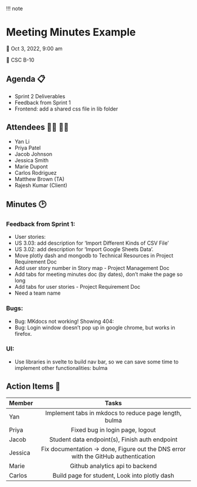 !!! note
    

# Meeting Minutes Example

📆 Oct 3, 2022, 9:00 am

📍 CSC B-10

## Agenda 📋

- Sprint 2 Deliverables
- Feedback from Sprint 1
- Frontend: add a shared css file in lib folder 

## Attendees 👩‍💻 🧑‍💻

- Yan Li
- Priya Patel
- Jacob Johnson
- Jessica Smith
- Marie Dupont
- Carlos Rodriguez
- Matthew Brown (TA)
- Rajesh Kumar (Client)

## Minutes 🕑
### Feedback from Sprint 1: 

- User stories:
 - US 3.03: add description for ‘Import Different Kinds of CSV File’
 - US 3.02: add description for ‘Import Google Sheets Data’.
- Move plotly dash and mongodb to Technical Resources in Project Requirement Doc
- Add user story number in Story map - Project Management Doc
- Add tabs for meeting minutes doc (by dates), don’t make the page so long 
- Add tabs for user stories - Project Requirement Doc
- Need a team name 

### Bugs:

- Bug: MKdocs not working! Showing 404:
- Bug: Login window doesn’t pop up in google chrome, but works in firefox. 

### UI: 

- Use libraries in svelte to build nav bar, so we can save some time to implement other functionalities: bulma

## Action Items 🧾

| Member  |                                       Tasks                                        |
| ------- | :--------------------------------------------------------------------------------: |
| Yan     |               Implement tabs in mkdocs to reduce page length, bulma                |
| Priya   |                          Fixed bug in login page, logout                           |
| Jacob   |                   Student data endpoint(s), Finish auth endpoint                   |
| Jessica | Fix documentation -> done, Figure out the DNS error with the GitHub authentication |
| Marie   |                          Github analytics api to backend                           |
| Carlos  |                   Build page for student, Look into plotly dash                    |
